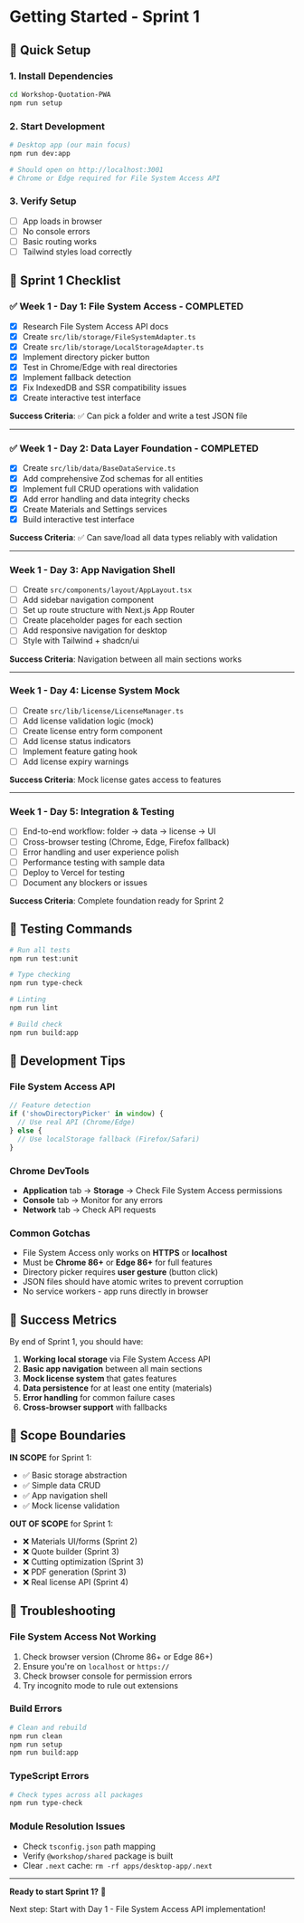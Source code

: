 # Getting Started - Sprint 1 

## 🚀 Quick Setup

### 1. Install Dependencies
```bash
cd Workshop-Quotation-PWA
npm run setup
```

### 2. Start Development
```bash
# Desktop app (our main focus)
npm run dev:app

# Should open on http://localhost:3001
# Chrome or Edge required for File System Access API
```

### 3. Verify Setup
- [ ] App loads in browser
- [ ] No console errors
- [ ] Basic routing works
- [ ] Tailwind styles load correctly

## 🎯 Sprint 1 Checklist

### ✅ Week 1 - Day 1: File System Access - COMPLETED
- [x] Research File System Access API docs
- [x] Create `src/lib/storage/FileSystemAdapter.ts`
- [x] Create `src/lib/storage/LocalStorageAdapter.ts` 
- [x] Implement directory picker button
- [x] Test in Chrome/Edge with real directories
- [x] Implement fallback detection
- [x] Fix IndexedDB and SSR compatibility issues
- [x] Create interactive test interface

**Success Criteria**: ✅ Can pick a folder and write a test JSON file

---

### ✅ Week 1 - Day 2: Data Layer Foundation - COMPLETED
- [x] Create `src/lib/data/BaseDataService.ts` 
- [x] Add comprehensive Zod schemas for all entities
- [x] Implement full CRUD operations with validation
- [x] Add error handling and data integrity checks
- [x] Create Materials and Settings services
- [x] Build interactive test interface

**Success Criteria**: ✅ Can save/load all data types reliably with validation

---

### Week 1 - Day 3: App Navigation Shell
- [ ] Create `src/components/layout/AppLayout.tsx`
- [ ] Add sidebar navigation component
- [ ] Set up route structure with Next.js App Router
- [ ] Create placeholder pages for each section
- [ ] Add responsive navigation for desktop
- [ ] Style with Tailwind + shadcn/ui

**Success Criteria**: Navigation between all main sections works

---

### Week 1 - Day 4: License System Mock
- [ ] Create `src/lib/license/LicenseManager.ts`
- [ ] Add license validation logic (mock)
- [ ] Create license entry form component
- [ ] Add license status indicators
- [ ] Implement feature gating hook
- [ ] Add license expiry warnings

**Success Criteria**: Mock license gates access to features

---

### Week 1 - Day 5: Integration & Testing
- [ ] End-to-end workflow: folder → data → license → UI
- [ ] Cross-browser testing (Chrome, Edge, Firefox fallback)
- [ ] Error handling and user experience polish
- [ ] Performance testing with sample data
- [ ] Deploy to Vercel for testing
- [ ] Document any blockers or issues

**Success Criteria**: Complete foundation ready for Sprint 2

## 🧪 Testing Commands

```bash
# Run all tests
npm run test:unit

# Type checking
npm run type-check

# Linting
npm run lint

# Build check
npm run build:app
```

## 🔧 Development Tips

### File System Access API
```typescript
// Feature detection
if ('showDirectoryPicker' in window) {
  // Use real API (Chrome/Edge)
} else {
  // Use localStorage fallback (Firefox/Safari)
}
```

### Chrome DevTools
- **Application** tab → **Storage** → Check File System Access permissions
- **Console** tab → Monitor for any errors
- **Network** tab → Check API requests

### Common Gotchas
- File System Access only works on **HTTPS** or **localhost**
- Must be **Chrome 86+** or **Edge 86+** for full features
- Directory picker requires **user gesture** (button click)
- JSON files should have atomic writes to prevent corruption
- No service workers - app runs directly in browser

## 🎯 Success Metrics

By end of Sprint 1, you should have:

1. **Working local storage** via File System Access API
2. **Basic app navigation** between all main sections  
3. **Mock license system** that gates features
4. **Data persistence** for at least one entity (materials)
5. **Error handling** for common failure cases
6. **Cross-browser support** with fallbacks

## 🚫 Scope Boundaries

**IN SCOPE** for Sprint 1:
- ✅ Basic storage abstraction
- ✅ Simple data CRUD
- ✅ App navigation shell
- ✅ Mock license validation

**OUT OF SCOPE** for Sprint 1:
- ❌ Materials UI/forms (Sprint 2)
- ❌ Quote builder (Sprint 3)  
- ❌ Cutting optimization (Sprint 3)
- ❌ PDF generation (Sprint 3)
- ❌ Real license API (Sprint 4)

## 🐛 Troubleshooting

### File System Access Not Working
1. Check browser version (Chrome 86+ or Edge 86+)
2. Ensure you're on `localhost` or `https://`
3. Check browser console for permission errors
4. Try incognito mode to rule out extensions

### Build Errors
```bash
# Clean and rebuild
npm run clean
npm run setup
npm run build:app
```

### TypeScript Errors
```bash
# Check types across all packages
npm run type-check
```

### Module Resolution Issues
- Check `tsconfig.json` path mapping
- Verify `@workshop/shared` package is built
- Clear `.next` cache: `rm -rf apps/desktop-app/.next`

---

**Ready to start Sprint 1?** 🚀

Next step: Start with Day 1 - File System Access API implementation!